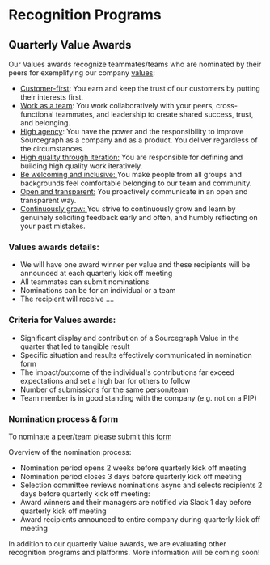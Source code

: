 # Recognition Programs

## Quarterly Value Awards

Our Values awards recognize teammates/teams who are nominated by their peers for exemplifying our company [values](../values/index.md#values-in-detail):

- [Customer-first](../values/index.md#customer-first): You earn and keep the trust of our customers by putting their interests first.
- [Work as a team](../values/index.md#work-as-a-team): You work collaboratively with your peers, cross-functional teammates, and leadership to create shared success, trust, and belonging.
- [High agency](../values/index.md#high-agency): You have the power and the responsibility to improve Sourcegraph as a company and as a product. You deliver regardless of the circumstances.
- [High quality through iteration:](../values/index.md#high-quality-through-iteration) You are responsible for defining and building high quality work iteratively.
- [Be welcoming and inclusive: ](../values/index.md#be-welcoming-and-inclusive)You make people from all groups and backgrounds feel comfortable belonging to our team and community.
- [Open and transparent:](../values/index.md#open-and-transparent) You proactively communicate in an open and transparent way.
- [Continuously grow: ](../values/index.md#continuously-grow)You strive to continuously grow and learn by genuinely soliciting feedback early and often, and humbly reflecting on your past mistakes.

### Values awards details:

- We will have one award winner per value and these recipients will be announced at each quarterly kick off meeting
- All teammates can submit nominations
- Nominations can be for an individual or a team
- The recipient will receive ….

### Criteria for Values awards:

- Significant display and contribution of a Sourcegraph Value in the quarter that led to tangible result
- Specific situation and results effectively communicated in nomination form
- The impact/outcome of the individual's contributions far exceed expectations and set a high bar for others to follow
- Number of submissions for the same person/team
- Team member is in good standing with the company (e.g. not on a PIP)

### Nomination process & form

To nominate a peer/team please submit this [form](https://forms.gle/KzA82WHCKDHD54G18)

Overview of the nomination process:

- Nomination period opens 2 weeks before quarterly kick off meeting
- Nomination period closes 3 days before quarterly kick off meeting
- Selection committee reviews nominations async and selects recipients 2 days before quarterly kick off meeting:
- Award winners and their managers are notified via Slack 1 day before quarterly kick off meeting
- Award recipients announced to entire company during quarterly kick off meeting

In addition to our quarterly Value awards, we are evaluating other recognition programs and platforms. More information will be coming soon!
